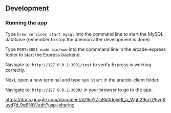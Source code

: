 ## Development
### Running the app
Type ```brew services start mysql``` into the command line to start the MySQL database (remember to stop the daemon after development is done).

Type ```PORT=3001 node bin/www``` into the comnmand line in the arcade-express fodler to start the Express backend.

Navigate to: ```http://127.0.0.1:3001/test``` to verify Express is working correctly.

Next, open a new terminal and type ```npm start``` in the aracde-client folder.

Navigate to: ```http://127.0.0.1:3000/``` in your browser to go to the app.

https://docs.google.com/document/d/1keYZiaBk0dpjvRl_o_Wgh29orLPFyqKuyd7d_9q6NtY/edit?usp=sharing
